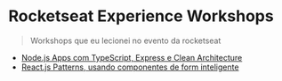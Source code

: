 # Rocketseat Experience Workshops

> Workshops que eu lecionei no evento da rocketseat

- [Node.js Apps com TypeScript, Express e Clean Architecture]()
- [React.js Patterns, usando componentes de form inteligente]()